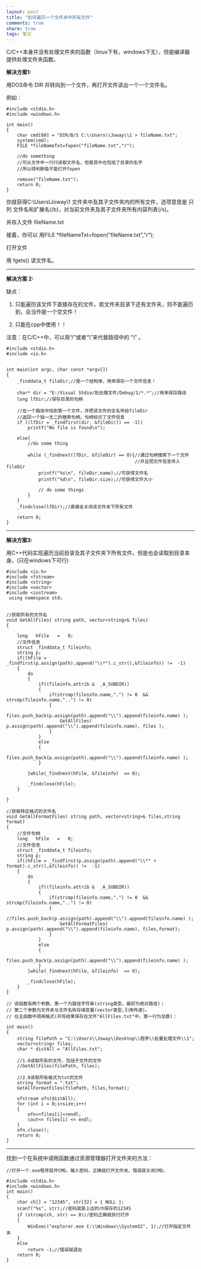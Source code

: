 ```yaml
---
layout: post
title: "如何遍历一个文件夹中所有文件" 
comments: true
share: true
tags: 笔记
---
```



C/C++本身并没有处理文件夹的函数（linux下有，windows下无），但是编译器提供处理文件夹函数。

**解决方案1:**

用DOS命令 DIR 并转向到一个文件，再打开文件读出一个一个文件名。

例如：
	
	#include <stdio.h>
	#include <windows.h>
	
	int main()
	{
		char cmd[80] = "DIR/B/S C:\\Users\\Joway\\1 > fileName.txt";
		system(cmd);
		FILE *fileNameTxt=fopen("fileName.txt","r");
		
		//do something
		//可从文件中一行行读取文件名，但是其中也包括了目录的名字
		//所以得判断能不能打开fopen 
	
		remove("fileName.txt");
		return 0;
	}

你就获得C:\\Users\\Joway\\1 文件夹中及其子文件夹内的所有文件，选项意思是 只列 文件名和扩展名(/b)，对当前文件夹及其子文件夹所有内容列表(/s)。

并存入文件 fileName.txt 

接着，你可以 用FILE *fileNameTxt=fopen("fileName.txt","r");

打开文件

用 fgets() 读文件名。


----------

**解决方案 2:**


缺点：

1. 只能遍历该文件下直接存在的文件，若文件夹目录下还有文件夹，则不能遍历到，会当作是一个空文件！

2. 只能在cpp中使用！！


注意：在C/C++中，可以用“/”或者“\\”来代替路径中的 “\” 。


	#include <stdio.h>
	#include <io.h>


	int main(int argc, char const *argv[])
	{
		_finddata_t fileDir;//是一个结构体，用来保存一个文件信息！
	
		char* dir = "E:/Visual Stdio/批处理文件/Debug/1/*.*";//用来保存路径
		long lfDir;//保存目录的句柄
	
		//在一个路径中找到第一个文件，并把该文件的全名传给fileDir
		//返回一个独一无二的搜索句柄，句柄标识了文件信息
		if ((lfDir = _findfirst(dir, &fileDir)) == -1l)
			printf("No file is found\n");
	
		else{
			//do some thing
	
			while (_findnext(lfDir, &fileDir) == 0){//通过句柄搜索下一个文件
													//并且把文件信息传入fileDir
				printf("%s\n", fileDir.name);//可获得文件名
				printf("%d\n", fileDir.size);//可获得文件大小
	
				// do some things
			}
		}
		_findclose(lfDir);//直接会关闭该文件夹下所有文件
	
		return 0;
	}







----------

**解决方案3:**

用C++代码实现遍历当前目录及其子文件夹下所有文件。但是也会读取到目录本身。(只在windows下可行)


	#include <io.h>  
	#include <fstream>  
	#include <string>  
	#include <vector>  
	#include <iostream>  
	 using namespace std;  
	  
	  
	//获取所有的文件名  
	void GetAllFiles( string path, vector<string>& files)    
	{
	  
	    long   hFile   =   0;    
	    //文件信息    
	    struct _finddata_t fileinfo;    
	    string p;    
	    if((hFile = _findfirst(p.assign(path).append("\\*").c_str(),&fileinfo)) !=  -1)    
	    {    
	        do    
	        {     
	            if((fileinfo.attrib &  _A_SUBDIR))    
	            {    
	                if(strcmp(fileinfo.name,".") != 0  &&  strcmp(fileinfo.name,"..") != 0)    
	                {  
	                    files.push_back(p.assign(path).append("\\").append(fileinfo.name) );  
	                    GetAllFiles( p.assign(path).append("\\").append(fileinfo.name), files );   
	                }  
	            }    
	            else    
	            {    
	                files.push_back(p.assign(path).append("\\").append(fileinfo.name) );    
	            }   
	  
	        }while(_findnext(hFile, &fileinfo)  == 0);    
	  
	        _findclose(hFile);   
	    }   
	  
	}    
	  
	//获取特定格式的文件名  
	void GetAllFormatFiles( string path, vector<string>& files,string format)    
	{    
	    //文件句柄    
	    long   hFile   =   0;    
	    //文件信息    
	    struct _finddata_t fileinfo;    
	    string p;    
	    if((hFile = _findfirst(p.assign(path).append("\\*" + format).c_str(),&fileinfo)) !=  -1)    
	    {    
	        do    
	        {      
	            if((fileinfo.attrib &  _A_SUBDIR))    
	            {    
	                if(strcmp(fileinfo.name,".") != 0  &&  strcmp(fileinfo.name,"..") != 0)    
	                {  
	                    //files.push_back(p.assign(path).append("\\").append(fileinfo.name) );  
	                    GetAllFormatFiles( p.assign(path).append("\\").append(fileinfo.name), files,format);   
	                }  
	            }    
	            else    
	            {    
	                files.push_back(p.assign(path).append("\\").append(fileinfo.name) );    
	            }    
	        }while(_findnext(hFile, &fileinfo)  == 0);    
	  
	        _findclose(hFile);   
	    }   
	}   
	  
	// 该函数有两个参数，第一个为路径字符串(string类型，最好为绝对路径)；  
	// 第二个参数为文件夹与文件名称存储变量(vector类型,引用传递)。  
	// 在主函数中调用格式(并将结果保存在文件"AllFiles.txt"中，第一行为总数)：  
	  
	int main()  
	{  
	    string filePath = "C:\\Users\\Joway\\Desktop\\程序\\批量处理文件\\1";    
	    vector<string> files;    
	    char * distAll = "AllFiles.txt";  
	  
	    //1.0读取所有的文件，包括子文件的文件  
		//GetAllFiles(filePath, files);  
	  
	    //2.0读取所有格式为txt的文件  
	    string format = ".txt";  
		GetAllFormatFiles(filePath, files,format);
		
	    ofstream ofn(distAll);
	    for (int i = 0;i<size;i++)
	    {    
	        ofn<<files[i]<<endl;   
	        cout<< files[i] << endl;  
	    }
	    ofn.close();  
	    return 0;  
	}  

----------



找到一个在系统中调用函数通过资源管理器打开文件夹的方法：

	//打开一个.exe程序就开CMD，输入密码，正确就打开文件夹，错误就关闭CMD。
	
	#include <stdio.h>
	#include <windows.h>
	int main()
	{
		char ch[] = "12345", str[32] = { NULL };
		scanf("%s", str);//密码就是上边的ch保存的12345
		if (strcmp(ch, str) == 0)//密码正确就执行打开
		{
			WinExec("explorer.exe C:\\Windows\\System32", 1);//打开指定文件夹
		}
		else
			return -1;//错误就退出
		return 0;
	}